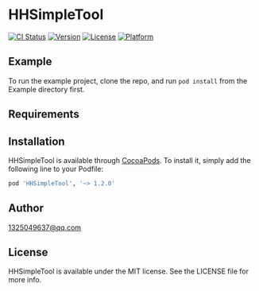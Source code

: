 # HHSimpleTool

[![CI Status](https://img.shields.io/travis/1325049637@qq.com/HHSimpleTool.svg?style=flat)](https://travis-ci.org/1325049637@qq.com/HHSimpleTool)
[![Version](https://img.shields.io/cocoapods/v/HHSimpleTool.svg?style=flat)](https://cocoapods.org/pods/HHSimpleTool)
[![License](https://img.shields.io/cocoapods/l/HHSimpleTool.svg?style=flat)](https://cocoapods.org/pods/HHSimpleTool)
[![Platform](https://img.shields.io/cocoapods/p/HHSimpleTool.svg?style=flat)](https://cocoapods.org/pods/HHSimpleTool)

## Example

To run the example project, clone the repo, and run `pod install` from the Example directory first.

## Requirements

## Installation

HHSimpleTool is available through [CocoaPods](https://cocoapods.org). To install
it, simply add the following line to your Podfile:

```ruby
pod 'HHSimpleTool', '~> 1.2.0'
```

## Author

1325049637@qq.com

## License

HHSimpleTool is available under the MIT license. See the LICENSE file for more info.
